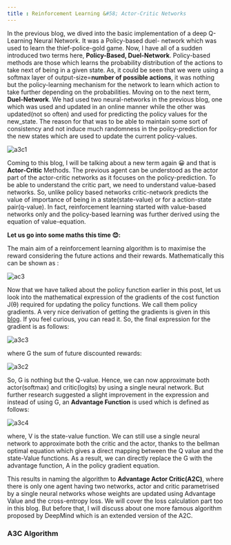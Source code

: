 ```yaml
---
title : Reinforcement Learning &#58; Actor-Critic Networks
---
```


In the previous blog, we dived into the basic implementation of a deep Q-Learning Neural Network. It was a Policy-based duel- network which was used to learn the thief-police-gold game. Now, I have all of a sudden introduced two terms here, **Policy-Based, Duel-Network**. Policy-based methods are those which learns the probability distribution of the actions to take next of  being in a given state. As, it could be seen that we were using a softmax layer of output-size=**number of possible actions**, it was nothing but the policy-learning mechanism for the network to learn which action to take further depending on the probabilities. Moving on to the next term, **Duel-Network**. We had used two neural-networks in the previous blog, one which was used and updated in an online manner while the other was updated(not so often) and used for predicting the policy values for the new_state. The reason for that was to be able to maintain some sort of consistency and not induce much randomness in the poilcy-prediction for the new states which are used to update the current policy-values. 

![a3c1](https://www.mdpi.com/sensors/sensors-19-01547/article_deploy/html/images/sensors-19-01547-g002.png)


Coming to this blog, I will be talking about a new term again 😀 and that is **Actor-Critic** Methods. The previous agent can be understood as the actor part of the actor-critic networks as it focuses on the policy-prediction. To be able to understand the critic part, we need to understand value-based networks. So, unlike policy based networks critic-network predicts the value of importance of being in a state(state-value) or for a action-state pair(q-value). In fact, reinforcement learning started with value-based networks  only and the policy-based learning was further derived using the equation of value-equation. 

**Let us go into some maths this time 😊:**

The main aim of a reinforcement learning algorithm is to maximise the reward considering the future actions and their rewards.
Mathematically this can be shown as :

![ac3](https://miro.medium.com/max/1338/1*evUko5QpAcvv-83xw0DP-g.jpeg)

Now that we have talked about the policy function earlier in this post, let us look into the mathematical expression of the gradients of the cost function J(θ) required for updating the policy functions. We call them policy gradients. A very nice derivation of getting the gradients is given in this [blog](https://medium.com/@thechrisyoon/deriving-policy-gradients-and-implementing-reinforce-f887949bd63). If you feel curious, you can read it. So, the final expression for the gradient is as follows:

![a3c3](https://1.bp.blogspot.com/-j0ublUid7NQ/XeQDR333PCI/AAAAAAAAQFg/Y8g0syT7d4EN4fEajGS6D6iLUlTHY_vfwCLcBGAsYHQ/s1600/policy_gradient.png)


where G the sum of future discounted rewards:

![a3c2](https://1.bp.blogspot.com/-yXBlO5xrLEs/XeP_1BGNcXI/AAAAAAAAQFU/Q-7a7WqiN3IcCcxGixfRCI8huLQEXGvbgCLcBGAsYHQ/s1600/G_dis.png)

So, G is nothing but the Q-value. Hence, we can now approximate both actor(softmax) and critic(logits) by using a single neural network. But further research suggested a slight improvement in the expression and instead of using G, an **Advantage Function** is used which is defined as follows:

![a3c4](https://miro.medium.com/max/2184/1*GjirmHTNdxHgo1Z8iQjDbg.png)

where, V is the state-value function. We can still use a single neural network to approximate both the critic and the actor, thanks to the bellman optimal equation which gives a direct mapping between the Q value and the state-Value functions. As a result, we can directly replace the G with the advantage function, A in the policy gradient equation.

This results in naming the algorithm to **Advantage Actor Critic(A2C)**, where there is only one agent having two networks, actor and critic parametrised by a single neural networks whose weights are updated using  Advantage Value and the cross-entropy loss. We will cover the loss calculation part too in this blog. But before that, I will discuss about one more famous algorithm proposed by DeepMind which is an extended version of the A2C.



### A3C Algorithm












